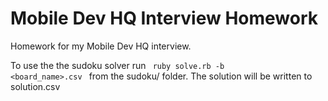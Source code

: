 Mobile Dev HQ Interview Homework
=================================
Homework for my Mobile Dev HQ interview.

To use the the sudoku solver run
<code>
ruby solve.rb -b <board_name>.csv
</code>
from the sudoku/ folder. The solution will be written to solution.csv
